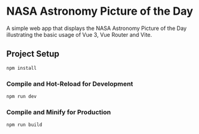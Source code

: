 # NASA Astronomy Picture of the Day

A simple web app that displays the NASA Astronomy Picture of the Day illustrating the basic usage of Vue 3, Vue Router and Vite.

## Project Setup

```sh
npm install
```

### Compile and Hot-Reload for Development

```sh
npm run dev
```

### Compile and Minify for Production

```sh
npm run build
```
